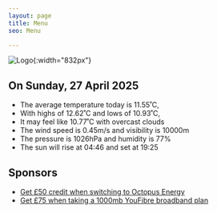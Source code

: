 ```yaml
---
layout: page
title: Menu
seo: Menu

---
```


![Logo](/images/logo.jpg){:width="832px"}

<!-- weather_marker starts -->
## On Sunday, 27 April 2025

- The average temperature today is 11.55˚C,
- With highs of 12.62˚C and lows of 10.93˚C,
- It may feel like 10.77˚C with overcast clouds
- The wind speed is 0.45m/s and visibility is 10000m
- The pressure is 1026hPa and humidity is 77%
- The sun will rise at 04:46 and set at 19:25

<!-- weather_marker ends -->

## Sponsors

- [Get £50 credit when switching to Octopus Energy](https://bit.ly/3oD1nnS)
- [Get £75 when taking a 1000mb YouFibre broadband plan](https://aklam.io/91zWhU?)
